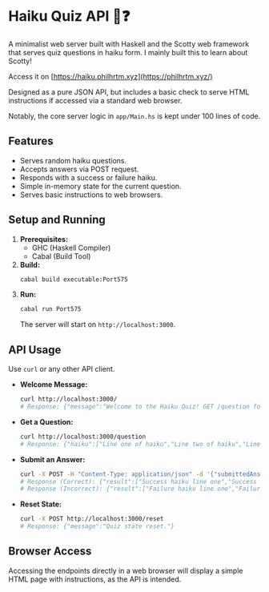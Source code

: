 # Haiku Quiz API 🌸❓

A minimalist web server built with Haskell and the Scotty web framework that serves quiz questions in haiku form. I mainly built this to learn about Scotty!

Access it on [https://haiku.philhrtm.xyz](https://philhrtm.xyz/)

Designed as a pure JSON API, but includes a basic check to serve HTML instructions if accessed via a standard web browser.

Notably, the core server logic in `app/Main.hs` is kept under 100 lines of code.

## Features

*   Serves random haiku questions.
*   Accepts answers via POST request.
*   Responds with a success or failure haiku.
*   Simple in-memory state for the current question.
*   Serves basic instructions to web browsers.

## Setup and Running

1.  **Prerequisites:**
    *   GHC (Haskell Compiler)
    *   Cabal (Build Tool)
2.  **Build:**
    ```bash
    cabal build executable:Port575
    ```
3.  **Run:**
    ```bash
    cabal run Port575
    ```
    The server will start on `http://localhost:3000`.

## API Usage

Use `curl` or any other API client.

*   **Welcome Message:**
    ```bash
    curl http://localhost:3000/
    # Response: {"message":"Welcome to the Haiku Quiz! GET /question for a challenge."}
    ```
*   **Get a Question:**
    ```bash
    curl http://localhost:3000/question
    # Response: {"haiku":["Line one of haiku","Line two of haiku","Line three of haiku"]}
    ```
*   **Submit an Answer:**
    ```bash
    curl -X POST -H "Content-Type: application/json" -d '{"submittedAnswer": "YourGuess"}' http://localhost:3000/answer
    # Response (Correct): {"result":["Success haiku line one","Success haiku line two","Success haiku line three"]}
    # Response (Incorrect): {"result":["Failure haiku line one","Failure haiku line two","Failure haiku line three"]}
    ```
*   **Reset State:**
    ```bash
    curl -X POST http://localhost:3000/reset
    # Response: {"message":"Quiz state reset."}
    ```

## Browser Access

Accessing the endpoints directly in a web browser will display a simple HTML page with instructions, as the API is intended.
